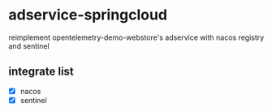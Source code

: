 # adservice-springcloud

reimplement opentelemetry-demo-webstore's adservice with nacos registry and sentinel

## integrate list

- [x] nacos 
- [x] sentinel
